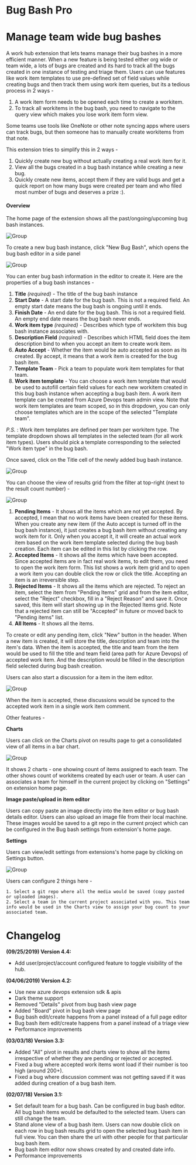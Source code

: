 # Bug Bash Pro

# Manage team wide bug bashes

A work hub extension that lets teams manage their bug bashes in a more efficient manner. When a new feature is being tested either org wide or team wide, a lots of bugs are created and its hard to track all the bugs created in one instance of testing and triage them. Users can use features like work item templates to use pre-defined set of field values while creating bugs and then track them using work item queries, but its a tedious process in 2 ways -

1. A work item form needs to be opened each time to create a workitem.
2. To track all workitems in the bug bash, you need to navigate to the query view which makes you lose work item form view.

Some teams use tools like OneNote or other note syncing apps where users can track bugs, but then someone has to manually create workitems from that note.

This extension tries to simplify this in 2 ways -

1. Quickly create new bug without actually creating a real work item for it.
1. View all the bugs created in a bug bash instance while creating a new bug.
1. Quickly create new items, accept them if they are valid bugs and get a quick report on how many bugs were created per team and who filed most number of bugs and deserves a prize :).

<a name="overview"></a>

#### Overview

The home page of the extension shows all the past/ongoing/upcoming bug bash instances.

![Group](images/homepage.jpg)

To create a new bug bash instance, click "New Bug Bash", which opens the bug bash editor in a side panel

![Group](images/editor.jpg)

You can enter bug bash information in the editor to create it. Here are the properties of a bug bash instances -

1. **Title** _(required)_ - The title of the bug bash instance
2. **Start Date** - A start date for the bug bash. This is not a required field. An empty start date means the bug bash is ongoing until it ends.
3. **Finish Date** - An end date for the bug bash. This is not a required field. An empty end date means the bug bash never ends.
4. **Work item type** _(required)_ - Describes which type of workitem this bug bash instance associates with.
5. **Description Field** _(required)_ - Describes which HTML field does the item description bind to when you accept an item to create work item.
6. **Auto Accept** - Whether the item would be auto accepted as soon as its created. By accept, it means that a work item is created for the bug bash item.
7. **Template Team** - Pick a team to populate work item templates for that team.
8. **Work item template** - You can choose a work item template that would be used to autofill certain field values for each new workitem created in this bug bash instance when accepting a bug bash item. A work item template can be created from Azure Devops team admin view. Note that work item templates are team scoped, so in this dropdown, you can only choose templates which are in the scope of the selected "Template team".

_P.S._ : Work item templates are defined per team per workitem type. The template dropdown shows all templates in the selected team (for all work item types). Users should pick a template corresponding to the selected "Work item type" in the bug bash.

Once saved, click on the Title cell of the newly added bug bash instance.

![Group](images/results.jpg)

You can choose the view of results grid from the filter at top-right (next to the result count number) -

![Group](images/filter.jpg)

1. **Pending Items** - It shows all the items which are not yet accepted. By accepted, I mean that no work items have been created for these items. When you create any new item (if the Auto accept is turned off in the bug bash instance), it just creates a bug bash item without creating any work item for it. Only when you accept it, it will create an actual work item based on the work item template selected during the bug bash creation. Each item can be edited in this list by clicking the row.
2. **Accepted Items** - It shows all the items which have been accepted. Since accepted items are in fact real work items, to edit them, you need to open the work item form. This list shows a work item grid and to open a work item you can double click the row or click the title. Accepting an item is an irreversible step.
3. **Rejected Items** - It shows all the items which are rejected. To reject an item, select the item from "Pending Items" grid and from the item editor, select the "Reject" checkbox, fill in a "Reject Reason" and save it. Once saved, this item will start showing up in the Rejected Items grid. Note that a rejected item can still be "Accepted" in future or moved back to "Pending items" list.
4. **All Items** - It shows all the items.

To create or edit any pending item, click "New" button in the header.
When a new item is created, it will store the title, description and team into the item's data. When the item is accepted, the title and team from the item would be used to fill the title and team field (area path for Azure Devops) of accepted work item. And the description would be filled in the description field selected during bug bash creation.

Users can also start a discussion for a item in the item editor.

![Group](images/discussion.jpg)

When the item is accepted, these discussions would be synced to the accepted work item in a single work item comment.

Other features -

**Charts**

Users can click on the Charts pivot on results page to get a consolidated view of all items in a bar chart.

![Group](images/charts.jpg)

It shows 2 charts - one showing count of items assigned to each team. The other shows count of workitems created by each user or team. A user can associates a team for himself in the current project by clicking on "Settings" on extension home page.

**Image paste/upload in item editor**

Users can copy paste an image directly into the item editor or bug bash details editor. Users can also upload an image file from their local machine. These images would be saved to a git repo in the current project which can be configured in the Bug bash settings from extension's home page.

**Settings**

Users can view/edit settings from extensions's home page by clicking on Settings button.

![Group](images/settings.jpg)

Users can configure 2 things here -

    1. Select a git repo where all the media would be saved (copy pasted or uploaded images).
    2. Select a team in the current project associated with you. This team info would be used in the Charts view to assign your bug count to your associated team.

# Changelog

<a name="changelog" id="changelog"></a>

**(09/25/2019) Version 4.4:**

-   Add user/project/account configured feature to toggle visibility of the hub.

**(04/06/2019) Version 4.2:**

-   Use new azure devops extension sdk & apis
-   Dark theme support
-   Removed "Details" pivot from bug bash view page
-   Added "Board" pivot in bug bash view page
-   Bug bash edit/create happens from a panel instead of a full page editor
-   Bug bash item edit/create happens from a panel instead of a triage view
-   Performance improvements

**(03/03/18) Version 3.3:**

-   Added "All" pivot in results and charts view to show all the items irrespective of whether they are pending or rejected or accepted.
-   Fixed a bug where accepted work items wont load if their number is too high (around 200+).
-   Fixed a bug where discussion comment was not getting saved if it was added during creation of a bug bash item.

**(02/07/18) Version 3.1:**

-   Set default team for a bug bash. Can be configured in bug bash editor. All bug bash items would be defaulted to the selected team. Users can still change the team.
-   Stand alone view of a bug bash item. Users can now double click on each row in bug bash results grid to open the selected bug bash item in full view. You can then share the url with other people for that particular bug bash item.
-   Bug bash item editor now shows created by and created date info.
-   Performance improvements
